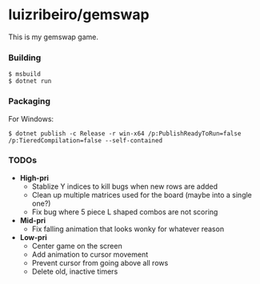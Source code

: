 # luizribeiro/gemswap

This is my gemswap game.

### Building

```
$ msbuild
$ dotnet run
```

### Packaging

For Windows:

```
$ dotnet publish -c Release -r win-x64 /p:PublishReadyToRun=false /p:TieredCompilation=false --self-contained
```

### TODOs

* **High-pri**
  * Stablize Y indices to kill bugs when new rows are added
  * Clean up multiple matrices used for the board (maybe into a single one?)
  * Fix bug where 5 piece L shaped combos are not scoring
* **Mid-pri**
  * Fix falling animation that looks wonky for whatever reason
* **Low-pri**
  * Center game on the screen
  * Add animation to cursor movement
  * Prevent cursor from going above all rows
  * Delete old, inactive timers
